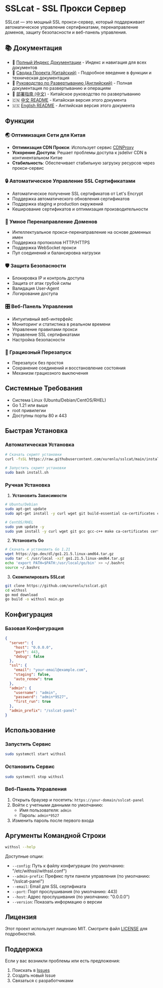 # SSLcat - SSL Прокси Сервер

SSLcat — это мощный SSL прокси-сервер, который поддерживает автоматическое управление сертификатами, перенаправление доменов, защиту безопасности и веб-панель управления.

## 📚 Документация

- 📑 [Полный Индекс Документации](DOCS.md) - Индекс и навигация для всех документов
- 📖 [Сводка Проекта (Китайский)](项目总结.md) - Подробное введение в функции и техническая документация
- 🚀 [Руководство по Развертыванию (Английский)](DEPLOYMENT_EN.md) - Полная документация по развертыванию и операциям
- 🚀 [部署指南 (中文)](DEPLOYMENT.md) - Китайское руководство по развертыванию
- 🇨🇳 [中文 README](README.md) - Китайская версия этого документа
- 🇺🇸 [English README](README_EN.md) - Английская версия этого документа

## Функции

### 🌏 Оптимизация Сети для Китая
- **Оптимизация CDN Прокси**: Использует сервис [CDNProxy](https://cdnproxy.some.im/docs)
- **Ускорение Доступа**: Решает проблемы доступа к jsdelivr CDN в континентальном Китае
- **Стабильность**: Обеспечивает стабильную загрузку ресурсов через прокси-сервис

### 🔒 Автоматическое Управление SSL Сертификатами
- Автоматическое получение SSL сертификатов от Let's Encrypt
- Поддержка автоматического обновления сертификатов
- Поддержка staging и production окружений
- Кеширование сертификатов и оптимизация производительности

### 🔄 Умное Перенаправление Доменов
- Интеллектуальное прокси-перенаправление на основе доменных имен
- Поддержка протоколов HTTP/HTTPS
- Поддержка WebSocket прокси
- Пул соединений и балансировка нагрузки

### 🛡️ Защита Безопасности
- Блокировка IP и контроль доступа
- Защита от атак грубой силы
- Валидация User-Agent
- Логирование доступа

### 🎛️ Веб-Панель Управления
- Интуитивный веб-интерфейс
- Мониторинг и статистика в реальном времени
- Управление правилами прокси
- Управление SSL сертификатами
- Настройка безопасности

### 🔄 Грациозный Перезапуск
- Перезапуск без простоя
- Сохранение соединений и восстановление состояния
- Механизм грациозного выключения

## Системные Требования

- Система Linux (Ubuntu/Debian/CentOS/RHEL)
- Go 1.21 или выше
- root привилегии
- Доступны порты 80 и 443

## Быстрая Установка

### Автоматическая Установка

```bash
# Скачать скрипт установки
curl -fsSL https://raw.githubusercontent.com/xurenlu/sslcat/main/install.sh -o install.sh

# Запустить скрипт установки
sudo bash install.sh
```

### Ручная Установка

1. **Установить Зависимости**
```bash
# Ubuntu/Debian
sudo apt-get update
sudo apt-get install -y curl wget git build-essential ca-certificates certbot

# CentOS/RHEL
sudo yum update -y
sudo yum install -y curl wget git gcc gcc-c++ make ca-certificates certbot
```

2. **Установить Go**
```bash
# Скачать и установить Go 1.21
wget https://go.dev/dl/go1.21.5.linux-amd64.tar.gz
sudo tar -C /usr/local -xzf go1.21.5.linux-amd64.tar.gz
echo 'export PATH=$PATH:/usr/local/go/bin' >> ~/.bashrc
source ~/.bashrc
```

3. **Скомпилировать SSLcat**
```bash
git clone https://github.com/xurenlu/sslcat.git
cd withssl
go mod download
go build -o withssl main.go
```

## Конфигурация

### Базовая Конфигурация

```json
{
  "server": {
    "host": "0.0.0.0",
    "port": 443,
    "debug": false
  },
  "ssl": {
    "email": "your-email@example.com",
    "staging": false,
    "auto_renew": true
  },
  "admin": {
    "username": "admin",
    "password": "admin*9527",
    "first_run": true
  },
  "admin_prefix": "/sslcat-panel"
}
```

## Использование

### Запустить Сервис
```bash
sudo systemctl start withssl
```

### Остановить Сервис
```bash
sudo systemctl stop withssl
```

### Веб-Панель Управления

1. Открыть браузер и посетить: `https://your-domain/sslcat-panel`
2. Войти с учетными данными по умолчанию:
   - Имя пользователя: `admin`
   - Пароль: `admin*9527`
3. Изменить пароль после первого входа

## Аргументы Командной Строки

```bash
withssl --help
```

Доступные опции:
- `--config`: Путь к файлу конфигурации (по умолчанию: "/etc/withssl/withssl.conf")
- `--admin-prefix`: Префикс пути панели управления (по умолчанию: "/sslcat-panel")
- `--email`: Email для SSL сертификата
- `--port`: Порт прослушивания (по умолчанию: 443)
- `--host`: Адрес прослушивания (по умолчанию: "0.0.0.0")
- `--version`: Показать информацию о версии

## Лицензия

Этот проект использует лицензию MIT. Смотрите файл [LICENSE](LICENSE) для подробностей.

## Поддержка

Если у вас возникли проблемы или есть предложения:
1. Поискать в [Issues](https://github.com/xurenlu/sslcat/issues)
2. Создать новый Issue
3. Связаться с разработчиками
